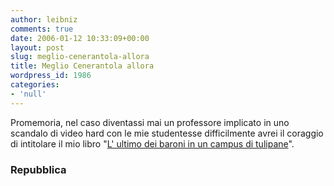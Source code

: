 ```yaml
---
author: leibniz
comments: true
date: 2006-01-12 10:33:09+00:00
layout: post
slug: meglio-cenerantola-allora
title: Meglio Cenerantola allora
wordpress_id: 1986
categories:
- 'null'
---
```


Promemoria, nel caso diventassi mai un professore implicato in uno scandalo di video hard con le mie studentesse difficilmente avrei il coraggio di intitolare il mio libro "[L' ultimo dei baroni in un campus di tulipane](http://www.repubblica.it/2006/a/sezioni/persone/capizzano/capizzano/capizzano.html)".


### Repubblica
